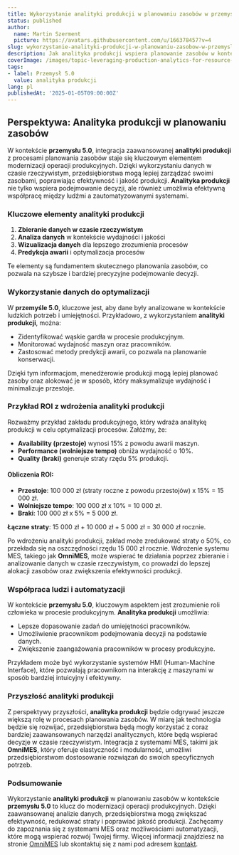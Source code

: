 ```yaml
---
title: Wykorzystanie analityki produkcji w planowaniu zasobów w przemyśle 5.0
status: published
author:
  name: Martin Szerment
  picture: https://avatars.githubusercontent.com/u/166378457?v=4
slug: wykorzystanie-analityki-produkcji-w-planowaniu-zasobow-w-przemysle-5-0
description: Jak analityka produkcji wspiera planowanie zasobów w kontekście przemysłu 5.0, optymalizując operacje produkcyjne.
coverImage: /images/topic-leveraging-production-analytics-for-resource-planning-in-industry-5-0-strategies-for-modernizing-manufacturing-ope.png
tags:
- label: Przemysł 5.0
  value: analityka produkcji
lang: pl
publishedAt: '2025-01-05T09:00:00Z'
---
```

## Perspektywa: Analityka produkcji w planowaniu zasobów

W kontekście **przemysłu 5.0**, integracja zaawansowanej **analityki produkcji** z procesami planowania zasobów staje się kluczowym elementem modernizacji operacji produkcyjnych. Dzięki wykorzystaniu danych w czasie rzeczywistym, przedsiębiorstwa mogą lepiej zarządzać swoimi zasobami, poprawiając efektywność i jakość produkcji. **Analityka produkcji** nie tylko wspiera podejmowanie decyzji, ale również umożliwia efektywną współpracę między ludźmi a zautomatyzowanymi systemami.

### Kluczowe elementy analityki produkcji

1. **Zbieranie danych w czasie rzeczywistym**
2. **Analiza danych** w kontekście wydajności i jakości
3. **Wizualizacja danych** dla lepszego zrozumienia procesów
4. **Predykcja awarii** i optymalizacja procesów

Te elementy są fundamentem skutecznego planowania zasobów, co pozwala na szybsze i bardziej precyzyjne podejmowanie decyzji.

### Wykorzystanie danych do optymalizacji

W **przemyśle 5.0**, kluczowe jest, aby dane były analizowane w kontekście ludzkich potrzeb i umiejętności. Przykładowo, z wykorzystaniem **analityki produkcji**, można:
- Zidentyfikować wąskie gardła w procesie produkcyjnym.
- Monitorować wydajność maszyn oraz pracowników.
- Zastosować metody predykcji awarii, co pozwala na planowanie konserwacji.

Dzięki tym informacjom, menedżerowie produkcji mogą lepiej planować zasoby oraz alokować je w sposób, który maksymalizuje wydajność i minimalizuje przestoje.

### Przykład ROI z wdrożenia analityki produkcji

Rozważmy przykład zakładu produkcyjnego, który wdraża analitykę produkcji w celu optymalizacji procesów. Załóżmy, że:
- **Availability (przestoje)** wynosi 15% z powodu awarii maszyn.
- **Performance (wolniejsze tempo)** obniża wydajność o 10%.
- **Quality (braki)** generuje straty rzędu 5% produkcji.

#### Obliczenia ROI:
- **Przestoje**: 100 000 zł (straty roczne z powodu przestojów) x 15% = 15 000 zł.
- **Wolniejsze tempo**: 100 000 zł x 10% = 10 000 zł.
- **Braki**: 100 000 zł x 5% = 5 000 zł.

**Łączne straty**: 15 000 zł + 10 000 zł + 5 000 zł = 30 000 zł rocznie.

Po wdrożeniu analityki produkcji, zakład może zredukować straty o 50%, co przekłada się na oszczędności rzędu 15 000 zł rocznie. Wdrożenie systemu MES, takiego jak **OmniMES**, może wspierać te działania poprzez zbieranie i analizowanie danych w czasie rzeczywistym, co prowadzi do lepszej alokacji zasobów oraz zwiększenia efektywności produkcji.

### Współpraca ludzi i automatyzacji

W kontekście **przemysłu 5.0**, kluczowym aspektem jest zrozumienie roli człowieka w procesie produkcyjnym. **Analityka produkcji** umożliwia:
- Lepsze dopasowanie zadań do umiejętności pracowników.
- Umożliwienie pracownikom podejmowania decyzji na podstawie danych.
- Zwiększenie zaangażowania pracowników w procesy produkcyjne.

Przykładem może być wykorzystanie systemów HMI (Human-Machine Interface), które pozwalają pracownikom na interakcję z maszynami w sposób bardziej intuicyjny i efektywny.

### Przyszłość analityki produkcji

Z perspektywy przyszłości, **analityka produkcji** będzie odgrywać jeszcze większą rolę w procesach planowania zasobów. W miarę jak technologia będzie się rozwijać, przedsiębiorstwa będą mogły korzystać z coraz bardziej zaawansowanych narzędzi analitycznych, które będą wspierać decyzje w czasie rzeczywistym. Integracja z systemami MES, takimi jak **OmniMES**, który oferuje elastyczność i modularność, umożliwi przedsiębiorstwom dostosowanie rozwiązań do swoich specyficznych potrzeb.

### Podsumowanie

Wykorzystanie **analityki produkcji** w planowaniu zasobów w kontekście **przemysłu 5.0** to klucz do modernizacji operacji produkcyjnych. Dzięki zaawansowanej analizie danych, przedsiębiorstwa mogą zwiększać efektywność, redukować straty i poprawiać jakość produkcji. Zachęcamy do zapoznania się z systemami MES oraz możliwościami automatyzacji, które mogą wspierać rozwój Twojej firmy. Więcej informacji znajdziesz na stronie [OmniMES](https://www.omnimes.com/pl/projekt) lub skontaktuj się z nami pod adresem [kontakt](https://www.omnimes.com/pl/kontakt).
